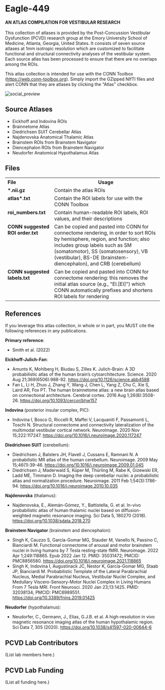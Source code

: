 # Eagle-449
<b>AN ATLAS COMPILATION FOR VESTIBULAR RESEARCH</b><br><br>
This collection of atlases is provided by the Post-Concussion Vestibular Dysfunction (PCVD) research group at the Emory University School of Medicine, Atlanta, Georgia, United States. It consists of seven source atlases at 1mm isotropic resolution which are customized to facilitate functional and structural connectivity analyses of the vestibular system. Each source atlas has been processed to ensure that there are no overlaps among the ROIs.

This atlas collection is intended for use with the CONN Toolbox (https://web.conn-toolbox.org). Simply import the GZipped NIfTI files and alert CONN that they are atlases by clicking the "Atlas" checkbox.

![social_preview](https://user-images.githubusercontent.com/104218418/164759058-cbcaff69-e14b-40a9-b6ae-178e9e8e78ef.png)

## Source Atlases
* Eickhoff and Indovina ROIs
* Brainnetome Atlas
* Diedrichsen SUIT Cerebellar Atlas
* Najdenovska Anatomical Thalamic Atlas
* Brainstem ROIs from Brainstem Navigator
* Diencephalon ROIs from Brainstem Navigator
* Neudorfer Anatomical Hypothalamus Atlas
## Files
<!--
* ".nii.gz" files contain the atlas ROIs
* "atlas...txt" files contain the ROI labels for use with the CONN Toolbox
* "roi_numbers.txt" files contain human-readable ROI labels, ROI values, and their descriptions
* "CONN suggested ROI order.txt" can be copied and pasted into CONN for connectome rendering, in order to sort ROIs by hemisphere, region, and function; also includes group labels such as SM (somatomotor), SS (somatosensory), VB (vestibular), BS-DE (brainstem-diencephalon), and CRB (cerebellum)
* "CONN suggested labels.txt" can be copied and pasted into CONN for connectome rendering: this removes the initial atlas source (e.g., "EI.[EI]") which CONN automatically prefixes and shortens ROI labels for rendering
-->
<table>
<tbody>
<tr style="vertical-align:top">
<th align="left">File</th>
<th>Usage</th>
</tr>
<tr style="vertical-align:top">
  <td><b>*.nii.gz</b></td>
<td>Contain the atlas ROIs</td>
</tr>
<tr style="vertical-align:top">
  <td><b>atlas*.txt</b></td>
<td>Contain the ROI labels for use with the CONN Toolbox</td>
</tr>
<tr style="vertical-align:top">
  <td><b>roi_numbers.txt</b></td>
<td>Contain human-readable ROI labels, ROI values, and their descriptions</td>
</tr>
<tr style="vertical-align:top">
  <td><b>CONN suggested ROI order.txt</b></td>
<td>Can be copied and pasted into CONN for connectome rendering, in order to sort ROIs by hemisphere, region, and function; also includes group labels such as SM (somatomotor), SS (somatosensory), VB (vestibular), BS-DE (brainstem-diencephalon), and CRB (cerebellum)</td>
</tr>
<tr style="vertical-align:top">
  <td><b>CONN suggested labels.txt</b></td>
<td>Can be copied and pasted into CONN for connectome rendering: this removes the initial atlas source (e.g., "EI.[EI]") which CONN automatically prefixes and shortens ROI labels for rendering</td>
</tr>
</tbody>
</table>

## References
If you leverage this atlas collection, in whole or in part, you MUST cite the following references in any publications.

<b>Primary reference</b>:
* Smith et al. (2022)

<b>Eickhoff-Julich-Fan</b>:
* Amunts K, Mohlberg H, Bludau S, Zilles K. Julich-Brain: A 3D probabilistic atlas of the human brain’s cytoarchitecture. Science. 2020 Aug 21;369(6506):988-92. https://doi.org/10.1126/science.abb4588
* Fan L, Li H, Zhuo J, Zhang Y, Wang J, Chen L, Yang Z, Chu C, Xie S, Laird AR, Fox PT. The human brainnetome atlas: a new brain atlas based on connectional architecture. Cerebral cortex. 2016 Aug 1;26(8):3508-26. https://doi.org/10.1093/cercor/bhw157

<b>Indovina</b> (posterior insular complex, PIC):
* Indovina I, Bosco G, Riccelli R, Maffei V, Lacquaniti F, Passamonti L, Toschi N. Structural connectome and connectivity lateralization of the multimodal vestibular cortical network. NeuroImage. 2020 Nov 15;222:117247. https://doi.org/10.1016/j.neuroimage.2020.117247

<b>Diedrichsen SUIT</b> (cerebellum):
* Diedrichsen J, Balsters JH, Flavell J, Cussans E, Ramnani N. A probabilistic MR atlas of the human cerebellum. Neuroimage. 2009 May 15;46(1):39-46. https://doi.org/10.1016/j.neuroimage.2009.01.045
* Diedrichsen J, Maderwald S, Küper M, Thürling M, Rabe K, Gizewski ER, Ladd ME, Timmann D. Imaging the deep cerebellar nuclei: a probabilistic atlas and normalization procedure. Neuroimage. 2011 Feb 1;54(3):1786-94. https://doi.org/10.1016/j.neuroimage.2010.10.035

<b>Najdenovska</b> (thalamus):
* Najdenovska, E., Alemán-Gómez, Y., Battistella, G. et al. In-vivo probabilistic atlas of human thalamic nuclei based on diffusion- weighted magnetic resonance imaging. Sci Data 5, 180270 (2018). https://doi.org/10.1038/sdata.2018.270

<b>Brainstem Navigator</b> (brainstem and diencephalon):
* Singh K, Cauzzo S, García-Gomar MG, Stauder M, Vanello N, Passino C, Bianciardi M. Functional connectome of arousal and motor brainstem nuclei in living humans by 7 Tesla resting-state fMRI. Neuroimage. 2022 Apr 1;249:118865. Epub 2022 Jan 12. PMID: 35031472; PMCID: PMC8856580. https://doi.org/10.1016/j.neuroimage.2021.118865
* Singh K, Indovina I, Augustinack JC, Nestor K, García-Gomar MG, Staab JP, Bianciardi M. Probabilistic Template of the Lateral Parabrachial Nucleus, Medial Parabrachial Nucleus, Vestibular Nuclei Complex, and Medullary Viscero-Sensory-Motor Nuclei Complex in Living Humans From 7 Tesla MRI. Front Neurosci. 2020 Jan 23;13:1425. PMID: 32038134; PMCID: PMC6989551. https://doi.org/10.3389/fnins.2019.01425

<b>Neudorfer</b> (hypothalamus):
* Neudorfer, C., Germann, J., Elias, G.J.B. et al. A high-resolution in vivo magnetic resonance imaging atlas of the human hypothalamic region. Sci Data 7, 305 (2020). https://doi.org/10.1038/s41597-020-00644-6

## PCVD Lab Contributors
(List lab members here.)

## PCVD Lab Funding
(List all funding here.)
